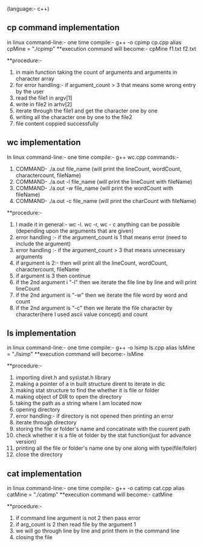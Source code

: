(language:- c++)

cp command implementation
----------------------------
in linux command-line:-
one time compile:- g++ -o cpimp cp.cpp
alias cpMine = "./cpimp"
**execution command will become:-  cpMine f1.txt f2.txt

**procedure:-
1. in main function taking the count of arguments and arguments in character array
2. for error handling:- if argument_count > 3 that means some wrong entry by the user
3. read the file1 in argv[1]
4. write in file2 in arhv[2]
5. iterate through the file1 and get the character one by one
6. writing all the character one by one to the file2
7. file content coppied successfully

wc implementation
-------------------
In linux command-line:- one time compile:- g++ wc.cpp 
commands:-
1. COMMAND-  ./a.out file_name  (will print the lineCount, wordCount, charactercount, fileName)
2. COMMAND-  ./a.out -l file_name (will print the lineCount with fileName)
3. COMMAND-  ./a.out -w file_name (will print the wordCount with fileName)
4. COMMAND-  ./a.out -c file_name (will print the charCount with fileName)

**procedure:-

1. I made it in general:- wc -l. wc -r, wc - c anything can be possible (depending upon the arguments that are given)
2. error handling :- if the argument_count is 1 that means error (need to include the argument)
3. error handling :- if the argument_count > 3 that means unnecessary arguments
4. if argument is 2:- then will print all the lineCount, wordCount, charactercount, fileName
5. if argument is 3 then continue
6. if the 2nd argument i "-l" then we iterate the file line by line and will print lineCount
7. if the 2nd argument is "-w" then we iterate the file word by word and count
8. if the 2nd argument is "-c" then we iterate the file character by character(here I used ascii value concept) and count


ls implementation
-------------------
in linux command-line:-
one time compile:- g++ -o lsimp ls.cpp
alias lsMine = "./lsimp"
**execution command will become:-  lsMine

**procedure:-
1. importing diret.h and sys\stat.h library
2. making a pointer of a in built structure dirent to iterate in dic
3. making stat structure to find the whether it is file or folder
4. making object of DIR to open the directory
5. taking the path as a string where I am located now
6. opening directory
7. error handling:- if directory is not opened then printing an error
8. iterate through directory
9. storing the file or folder's name and concatinate with the cuurent path
10. check whether it is a file ot folder by the stat function(just for advance version)
11. printing all the file or folder's name one by one along with type(file/foler)
12. close the directory

cat implementation
-------------------
in linux command-line:-
one time compile:- g++ -o catimp cat.cpp
alias catMine = "./catimp"
**execution command will become:-  catMine

**procedure:-
1. if command line argument is not 2 then pass error
2. if arg_count is 2 then read file by the argument 1
3. we will go through line by line and print them in the command line
4. closing the file
